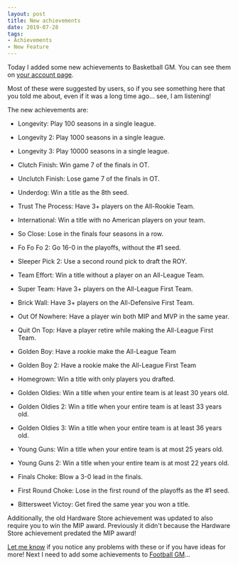 ```yaml
---
layout: post
title: New achievements
date: 2019-07-28
tags:
- Achievements
- New Feature
---
```


Today I added some new achievements to Basketball GM. You can see them on [your account page](https://play.basketball-gm.com/account).

Most of these were suggested by users, so if you see something here that you told me about, even if it was a long time ago... see, I am listening!

The new achievements are:

<!--more-->

- Longevity: Play 100 seasons in a single league.

- Longevity 2: Play 1000 seasons in a single league.

- Longevity 3: Play 10000 seasons in a single league.

- Clutch Finish: Win game 7 of the finals in OT.

- Unclutch Finish: Lose game 7 of the finals in OT.

- Underdog: Win a title as the 8th seed.

- Trust The Process: Have 3+ players on the All-Rookie Team.

- International: Win a title with no American players on your team.

- So Close: Lose in the finals four seasons in a row.

- Fo Fo Fo 2: Go 16-0 in the playoffs, without the #1 seed.

- Sleeper Pick 2: Use a second round pick to draft the ROY.

- Team Effort: Win a title without a player on an All-League Team.

- Super Team: Have 3+ players on the All-League First Team.

- Brick Wall: Have 3+ players on the All-Defensive First Team.

- Out Of Nowhere: Have a player win both MIP and MVP in the same year.

- Quit On Top: Have a player retire while making the All-League First Team.

- Golden Boy: Have a rookie make the All-League Team

- Golden Boy 2: Have a rookie make the All-League First Team

- Homegrown: Win a title with only players you drafted.

- Golden Oldies: Win a title when your entire team is at least 30 years old.

- Golden Oldies 2: Win a title when your entire team is at least 33 years old.

- Golden Oldies 3: Win a title when your entire team is at least 36 years old.

- Young Guns: Win a title when your entire team is at most 25 years old.

- Young Guns 2: Win a title when your entire team is at most 22 years old.

- Finals Choke: Blow a 3-0 lead in the finals.

- First Round Choke: Lose in the first round of the playoffs as the #1 seed.

- Bittersweet Victoy: Get fired the same year you won a title.

Additionally, the old Hardware Store achievement was updated to also require you to win the MIP award. Previously it didn't because the Hardware Store achievement predated the MIP award!

[Let me know](/contact/) if you notice any problems with these or if you have ideas for more! Next I need to add some achievements to [Football GM](https://football-gm.com/)...

